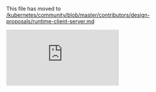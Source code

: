 This file has moved to [/kubernetes/community/blob/master/contributors/design-proposals/runtime-client-server.md](https://github.com/kubernetes/community/blob/master/contributors/design-proposals/runtime-client-server.md)


<!-- BEGIN MUNGE: GENERATED_ANALYTICS -->
[![Analytics](https://kubernetes-site.appspot.com/UA-36037335-10/GitHub/docs/proposals/runtime-client-server.md?pixel)]()
<!-- END MUNGE: GENERATED_ANALYTICS -->
